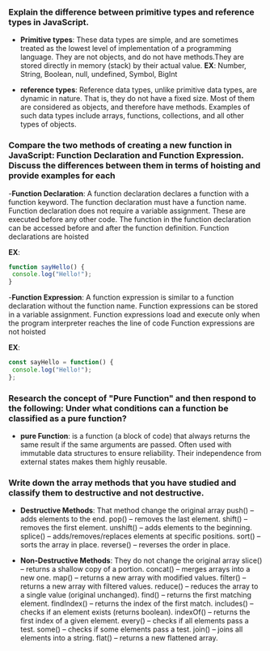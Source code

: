 ### Explain the difference between primitive types and reference types in JavaScript.
 - **Primitive types**: These data types are simple, and are sometimes treated as the lowest level of implementation of a programming language. They are not objects, and do not have methods.They are stored directly in memory (stack) by their actual value.
 **EX**: Number, String, Boolean, null, undefined, Symbol, BigInt


 - **reference types**: Reference data types, unlike primitive data types, are dynamic in nature. That is, they do not have a fixed size.
 Most of them are considered as objects, and therefore have methods. Examples of such data types include arrays, functions, collections, and all other types of objects.



### Compare the two methods of creating a new function in JavaScript: Function Declaration and Function Expression. Discuss the differences between them in terms of hoisting and provide examples for each

 -**Function Declaration**: A function declaration declares a function with a function keyword. 
 The function declaration must have a function name.
 Function declaration does not require a variable assignment.
 These are executed before any other code.
 The function in the function declaration can be accessed before and after the  function definition.
 Function declarations are hoisted

 **EX**:
 ```javascript
 function sayHello() {
  console.log("Hello!");
 }
 ```
 -**Function Expression**:
 A function expression is similar to a function declaration without the function name.
 Function expressions can be stored in a variable assignment.
 Function expressions load and execute only when the program interpreter reaches the line of code
 Function expressions are not hoisted
 
 **EX**: 
 ```javascript
 const sayHello = function() {
  console.log("Hello!");
 };
 ```


### Research the concept of "Pure Function" and then respond to the following: Under what conditions can a function be classified as a pure function?

 - **pure Function**: 
 is a function (a block of code) that always returns the same result if the same arguments are passed.
 Often used with immutable data structures to ensure reliability.
 Their independence from external states makes them highly reusable.


### Write down the array methods that you have studied and classify them to destructive and not destructive.
 - **Destructive Methods**: That method change the original array
 push() – adds elements to the end.
 pop() – removes the last element.
 shift() – removes the first element.
 unshift() – adds elements to the beginning.
 splice() – adds/removes/replaces elements at specific positions.
 sort() – sorts the array in place.
 reverse() – reverses the order in place.

 - **Non-Destructive Methods**: They do not change the original array 
 slice() – returns a shallow copy of a portion.
 concat() – merges arrays into a new one.
 map() – returns a new array with modified values.
 filter() – returns a new array with filtered values.
 reduce() – reduces the array to a single value (original unchanged).
 find() – returns the first matching element.
 findIndex() – returns the index of the first match.
 includes() – checks if an element exists (returns boolean).
 indexOf() – returns the first index of a given element.
 every() – checks if all elements pass a test.
 some() – checks if some elements pass a test.
 join() – joins all elements into a string.
 flat() – returns a new flattened array.







